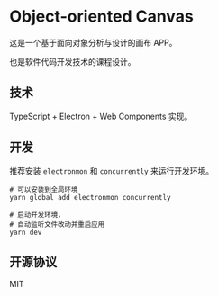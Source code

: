 # Object-oriented Canvas

这是一个基于面向对象分析与设计的画布 APP。

也是软件代码开发技术的课程设计。

## 技术

TypeScript + Electron + Web Components 实现。

## 开发

推荐安装 `electronmon` 和 `concurrently` 来运行开发环境。

```shell
# 可以安装到全局环境
yarn global add electronmon concurrently

# 启动开发环境，
# 自动监听文件改动并重启应用
yarn dev
```

## 开源协议

MIT
